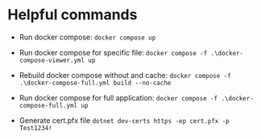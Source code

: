 # Helpful commands

- Run docker compose: `docker compose up`
- Run docker compose for specific file: `docker compose -f .\docker-compose-viewer.yml up`
- Rebuild docker compose without and cache: `docker compose -f .\docker-compose-full.yml build --no-cache`
- Run docker compose for full application: `docker compose -f .\docker-compose-full.yml up`

- Generate cert.pfx file `dotnet dev-certs https -ep cert.pfx -p Test1234!`